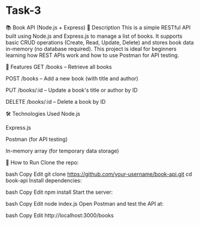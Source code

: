 # Task-3

📚 Book API (Node.js + Express)
🔧 Description
This is a simple RESTful API built using Node.js and Express.js to manage a list of books. It supports basic CRUD operations (Create, Read, Update, Delete) and stores book data in-memory (no database required). This project is ideal for beginners learning how REST APIs work and how to use Postman for API testing.

🚀 Features
GET /books – Retrieve all books

POST /books – Add a new book (with title and author)

PUT /books/:id – Update a book's title or author by ID

DELETE /books/:id – Delete a book by ID

🛠 Technologies Used
Node.js

Express.js

Postman (for API testing)

In-memory array (for temporary data storage)

📂 How to Run
Clone the repo:

bash
Copy
Edit
git clone https://github.com/your-username/book-api.git
cd book-api
Install dependencies:

bash
Copy
Edit
npm install
Start the server:

bash
Copy
Edit
node index.js
Open Postman and test the API at:

bash
Copy
Edit
http://localhost:3000/books
